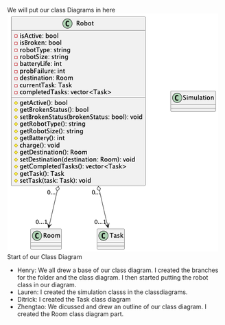 We will put our class Diagrams in here
![Robot Class Diagram](RobotClassDiagram.png)
Start of our Class Diagram

* Henry: We all drew a base of our class diagram. I created the branches for the folder and the class diagram. I then started putting the robot class in our diagram.
* Lauren: I created the simulation classs in the classdiagrams.
* Ditrick: I created the Task class diagram
* Zhengtao: We dicussed and drew an outline of our class diagram. I created the Room class diagram part.
